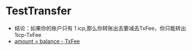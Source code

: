 # TestTransfer
- 结论：如果你的账户只有 1 icp,那么你转账出去要减去TxFee，你只能转出1icp-TxFee
- [amount = balance - TxFee](https://github.com/xiaoyuanxun/TestTransfer/blob/005ba83f3ce9f85fd7f815c860ad598ca4f24cf3/src/transferTest_backend/main.mo#L32)
